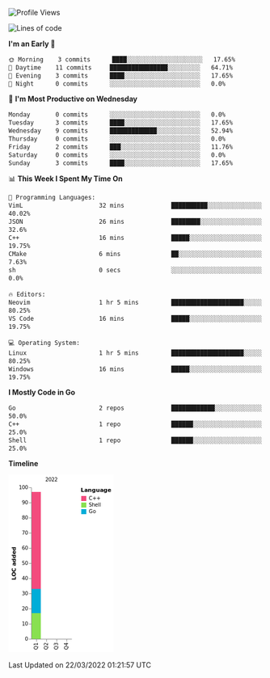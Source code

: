 <!--START_SECTION:waka-->
![Profile Views](http://img.shields.io/badge/Profile%20Views-0-blue)

![Lines of code](https://img.shields.io/badge/From%20Hello%20World%20I%27ve%20Written-97%20lines%20of%20code-blue)

**I'm an Early 🐤** 

```text
🌞 Morning    3 commits      ████░░░░░░░░░░░░░░░░░░░░░   17.65% 
🌆 Daytime    11 commits     ████████████████░░░░░░░░░   64.71% 
🌃 Evening    3 commits      ████░░░░░░░░░░░░░░░░░░░░░   17.65% 
🌙 Night      0 commits      ░░░░░░░░░░░░░░░░░░░░░░░░░   0.0%

```
📅 **I'm Most Productive on Wednesday** 

```text
Monday       0 commits      ░░░░░░░░░░░░░░░░░░░░░░░░░   0.0% 
Tuesday      3 commits      ████░░░░░░░░░░░░░░░░░░░░░   17.65% 
Wednesday    9 commits      █████████████░░░░░░░░░░░░   52.94% 
Thursday     0 commits      ░░░░░░░░░░░░░░░░░░░░░░░░░   0.0% 
Friday       2 commits      ███░░░░░░░░░░░░░░░░░░░░░░   11.76% 
Saturday     0 commits      ░░░░░░░░░░░░░░░░░░░░░░░░░   0.0% 
Sunday       3 commits      ████░░░░░░░░░░░░░░░░░░░░░   17.65%

```


📊 **This Week I Spent My Time On** 

```text
💬 Programming Languages: 
VimL                     32 mins             ██████████░░░░░░░░░░░░░░░   40.02% 
JSON                     26 mins             ████████░░░░░░░░░░░░░░░░░   32.6% 
C++                      16 mins             █████░░░░░░░░░░░░░░░░░░░░   19.75% 
CMake                    6 mins              ██░░░░░░░░░░░░░░░░░░░░░░░   7.63% 
sh                       0 secs              ░░░░░░░░░░░░░░░░░░░░░░░░░   0.0%

🔥 Editors: 
Neovim                   1 hr 5 mins         ████████████████████░░░░░   80.25% 
VS Code                  16 mins             █████░░░░░░░░░░░░░░░░░░░░   19.75%

💻 Operating System: 
Linux                    1 hr 5 mins         ████████████████████░░░░░   80.25% 
Windows                  16 mins             █████░░░░░░░░░░░░░░░░░░░░   19.75%

```

**I Mostly Code in Go** 

```text
Go                       2 repos             ████████████░░░░░░░░░░░░░   50.0% 
C++                      1 repo              ██████░░░░░░░░░░░░░░░░░░░   25.0% 
Shell                    1 repo              ██████░░░░░░░░░░░░░░░░░░░   25.0%

```


**Timeline**

![Chart not found](https://raw.githubusercontent.com/zhaoalpha/zhaoalpha/master/charts/bar_graph.png) 


 Last Updated on 22/03/2022 01:21:57 UTC
<!--END_SECTION:waka-->
